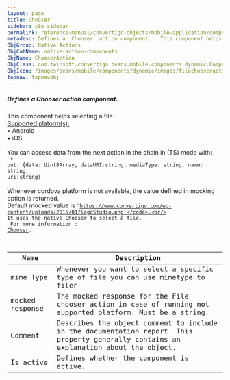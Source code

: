 ```yaml
---
layout: page
title: Chooser
sidebar: c8o_sidebar
permalink: reference-manual/convertigo-objects/mobile-application/components/native-action-components/chooser/
metadesc: Defines a  Chooser  action component.   This component helps selecting a file.  Supported platorm(s)     • Android  • iOS  You can access data from th
ObjGroup: Native Actions
ObjCatName: native-action-components
ObjName: ChooserAction
ObjClass: com.twinsoft.convertigo.beans.mobile.components.dynamic.ComponentManager$1
ObjIcon: /images/beans/mobile/components/dynamic/images/filechooseraction_color_32x32.png
topnav: topnavobj
---
```

##### Defines a <i>Chooser</i> action component. <br/>

 This component helps selecting a file.<br/>
<u>Supported platorm(s):</u> <br/>
 • Android<br/>
 • iOS<br/>
<br/>
You can access data from the next action in the chain in (TS) mode with: <code><br/>
 • out: {data: Uint8Array, dataURI:string, mediaType: string, name: string, uri:string}</code><br/>
<br/>
Whenever cordova platform is not available, the value defined in mocking option is returned.<br/>
 Default mocked value is <code>'https://www.convertigo.com/wp-content/uploads/2015/01/logoStudio.png'</code>.<br/>
It uses the native Chooser to select a file.<br/>
For more information : <a target='_blank' href='https://ionicframework.com/docs/v3/native/chooser/'>Chooser</a>.

Name | Description 
--- | ---
mime Type | Whenever you want to select a specific type of file you can use mimetype to filer
mocked response | The mocked response for the File chooser action in case of running not supported platform. Must be a string.
Comment | Describes the object comment to include in the documentation report.  This property generally contains an explanation about the object. 
Is active | Defines whether the component is active. 

